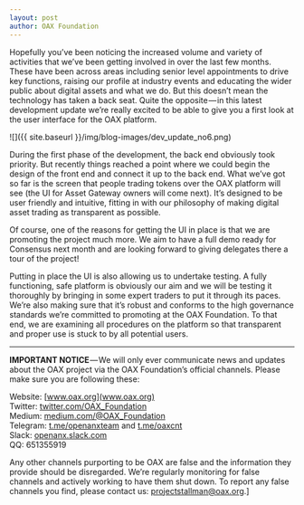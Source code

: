 ```yaml
---
layout: post
author: OAX Foundation
---
```

Hopefully you’ve been noticing the increased volume and variety of activities that we’ve been getting involved in over the last few months. These have been across areas including senior level appointments to drive key functions, raising our profile at industry events and educating the wider public about digital assets and what we do. But this doesn’t mean the technology has taken a back seat. Quite the opposite — in this latest development update we’re really excited to be able to give you a first look at the user interface for the OAX platform.

![]({{ site.baseurl }}/img/blog-images/dev_update_no6.png)

During the first phase of the development, the back end obviously took priority. But recently things reached a point where we could begin the design of the front end and connect it up to the back end. What we’ve got so far is the screen that people trading tokens over the OAX platform will see (the UI for Asset Gateway owners will come next). It’s designed to be user friendly and intuitive, fitting in with our philosophy of making digital asset trading as transparent as possible.

Of course, one of the reasons for getting the UI in place is that we are promoting the project much more. We aim to have a full demo ready for Consensus next month and are looking forward to giving delegates there a tour of the project!

Putting in place the UI is also allowing us to undertake testing. A fully functioning, safe platform is obviously our aim and we will be testing it thoroughly by bringing in some expert traders to put it through its paces. We’re also making sure that it’s robust and conforms to the high governance standards we’re committed to promoting at the OAX Foundation. To that end, we are examining all procedures on the platform so that transparent and proper use is stuck to by all potential users.

---

**IMPORTANT NOTICE** — We will only ever communicate news and updates about the OAX project via the OAX Foundation’s official channels. Please make sure you are following these:

Website: [www.oax.org](www.oax.org)  
Twitter: [twitter.com/OAX_Foundation](twitter.com/OAX_Foundation)  
Medium: [medium.com/@OAX_Foundation](medium.com/@OAX_Foundation)  
Telegram: [t.me/openanxteam](t.me/openanxteam) and [t.me/oaxcnt](t.me/oaxcnt)  
Slack: [openanx.slack.com](openanx.slack.com)  
QQ: 651355919  

Any other channels purporting to be OAX are false and the information they provide should be disregarded. We’re regularly monitoring for false channels and actively working to have them shut down. To report any false channels you find, please contact us: [projectstallman@oax.org](mailto:projectstallman@oax.org).]